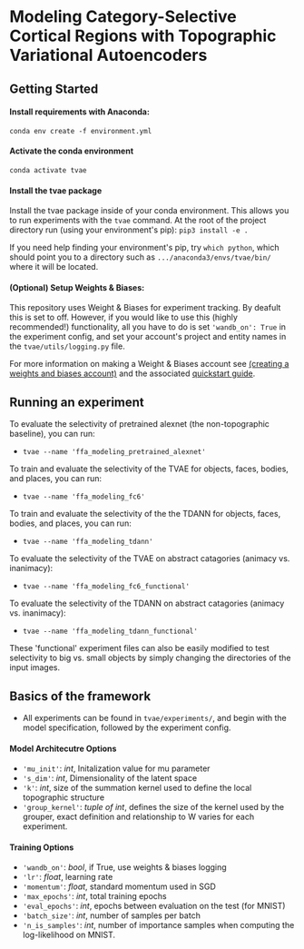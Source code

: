 # Modeling Category-Selective Cortical Regions with Topographic Variational Autoencoders

## Getting Started
#### Install requirements with Anaconda:
`conda env create -f environment.yml`

#### Activate the conda environment
`conda activate tvae`

#### Install the tvae package
Install the tvae package inside of your conda environment. This allows you to run experiments with the `tvae` command. At the root of the project directory run (using your environment's pip):
`pip3 install -e .`

If you need help finding your environment's pip, try `which python`, which should point you to a directory such as `.../anaconda3/envs/tvae/bin/` where it will be located.

#### (Optional) Setup Weights & Biases:
This repository uses Weight & Biases for experiment tracking. By deafult this is set to off. However, if you would like to use this (highly recommended!) functionality, all you have to do is set `'wandb_on': True` in the experiment config, and set your account's project and entity names in the `tvae/utils/logging.py` file.

For more information on making a Weight & Biases account see [(creating a weights and biases account)](https://app.wandb.ai/login?signup=true) and the associated [quickstart guide](https://docs.wandb.com/quickstart).

## Running an experiment
To evaluate the selectivity of pretrained alexnet (the non-topographic baseline), you can run:
- `tvae --name 'ffa_modeling_pretrained_alexnet'`

To train and evaluate the selectivity of the TVAE for objects, faces, bodies, and places, you can run:
- `tvae --name 'ffa_modeling_fc6'`

To train and evaluate the selectivity of the the TDANN for objects, faces, bodies, and places, you can run:
- `tvae --name 'ffa_modeling_tdann'`

To evaluate the selectivity of the TVAE on abstract catagories (animacy vs. inanimacy): 
- `tvae --name 'ffa_modeling_fc6_functional'`

To evaluate the selectivity of the TDANN on abstract catagories (animacy vs. inanimacy): 
- `tvae --name 'ffa_modeling_tdann_functional'`

These 'functional' experiment files can also be easily modified to test selectivity to big vs. small objects by simply changing the directories of the input images.

## Basics of the framework
- All experiments can be found in `tvae/experiments/`, and begin with the model specification, followed by the experiment config. 

#### Model Architecutre Options
- `'mu_init'`: *int*, Initalization value for mu parameter
- `'s_dim'`: *int*, Dimensionality of the latent space
- `'k'`: *int*, size of the summation kernel used to define the local topographic structure
- `'group_kernel'`: *tuple of int*, defines the size of the kernel used by the grouper, exact definition and relationship to W varies for each experiment.

#### Training Options
- `'wandb_on'`: *bool*, if True, use weights & biases logging
- `'lr'`: *float*, learning rate
- `'momentum'`: *float*, standard momentum used in SGD
- `'max_epochs'`: *int*, total training epochs
- `'eval_epochs'`: *int*, epochs between evaluation on the test (for MNIST)
- `'batch_size'`: *int*, number of samples per batch
- `'n_is_samples'`: *int*, number of importance samples when computing the log-likelihood on MNIST.